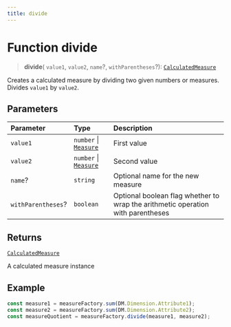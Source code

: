 ```yaml
---
title: divide
---
```


# Function divide

> **divide**(
  `value1`,
  `value2`,
  `name`?,
  `withParentheses`?): [`CalculatedMeasure`](../../../interfaces/interface.CalculatedMeasure.md)

Creates a calculated measure by dividing two given numbers or measures. Divides `value1` by `value2`.

## Parameters

| Parameter | Type | Description |
| :------ | :------ | :------ |
| `value1` | `number` \| [`Measure`](../../../interfaces/interface.Measure.md) | First value |
| `value2` | `number` \| [`Measure`](../../../interfaces/interface.Measure.md) | Second value |
| `name`? | `string` | Optional name for the new measure |
| `withParentheses`? | `boolean` | Optional boolean flag whether to wrap the arithmetic operation with parentheses |

## Returns

[`CalculatedMeasure`](../../../interfaces/interface.CalculatedMeasure.md)

A calculated measure instance

## Example

```ts
const measure1 = measureFactory.sum(DM.Dimension.Attribute1);
const measure2 = measureFactory.sum(DM.Dimension.Attribute2);
const measureQuotient = measureFactory.divide(measure1, measure2);
```
